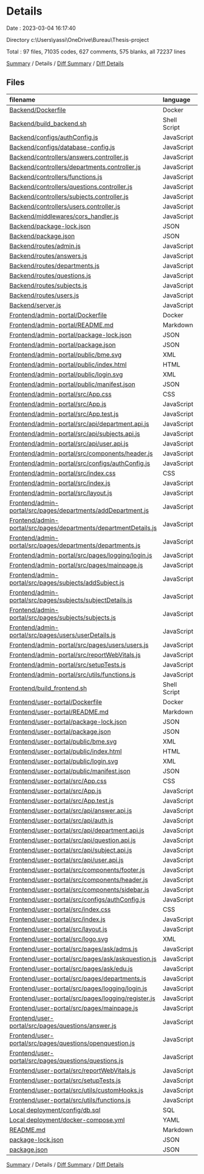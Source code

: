 # Details

Date : 2023-03-04 16:17:40

Directory c:\\Users\\yassi\\OneDrive\\Bureau\\Thesis-project

Total : 97 files,  71035 codes, 627 comments, 575 blanks, all 72237 lines

[Summary](results.md) / Details / [Diff Summary](diff.md) / [Diff Details](diff-details.md)

## Files
| filename | language | code | comment | blank | total |
| :--- | :--- | ---: | ---: | ---: | ---: |
| [Backend/Dockerfile](/Backend/Dockerfile) | Docker | 7 | 0 | 1 | 8 |
| [Backend/build_backend.sh](/Backend/build_backend.sh) | Shell Script | 6 | 1 | 4 | 11 |
| [Backend/configs/authConfig.js](/Backend/configs/authConfig.js) | JavaScript | 17 | 2 | 2 | 21 |
| [Backend/configs/database-config.js](/Backend/configs/database-config.js) | JavaScript | 15 | 1 | 0 | 16 |
| [Backend/controllers/answers.controller.js](/Backend/controllers/answers.controller.js) | JavaScript | 54 | 40 | 13 | 107 |
| [Backend/controllers/departments.controller.js](/Backend/controllers/departments.controller.js) | JavaScript | 70 | 53 | 17 | 140 |
| [Backend/controllers/functions.js](/Backend/controllers/functions.js) | JavaScript | 32 | 18 | 10 | 60 |
| [Backend/controllers/questions.controller.js](/Backend/controllers/questions.controller.js) | JavaScript | 193 | 100 | 26 | 319 |
| [Backend/controllers/subjects.controller.js](/Backend/controllers/subjects.controller.js) | JavaScript | 77 | 60 | 16 | 153 |
| [Backend/controllers/users.controller.js](/Backend/controllers/users.controller.js) | JavaScript | 138 | 73 | 23 | 234 |
| [Backend/middlewares/cors_handler.js](/Backend/middlewares/cors_handler.js) | JavaScript | 11 | 4 | 2 | 17 |
| [Backend/package-lock.json](/Backend/package-lock.json) | JSON | 2,316 | 0 | 1 | 2,317 |
| [Backend/package.json](/Backend/package.json) | JSON | 25 | 0 | 1 | 26 |
| [Backend/routes/admin.js](/Backend/routes/admin.js) | JavaScript | 8 | 1 | 3 | 12 |
| [Backend/routes/answers.js](/Backend/routes/answers.js) | JavaScript | 8 | 8 | 11 | 27 |
| [Backend/routes/departments.js](/Backend/routes/departments.js) | JavaScript | 9 | 6 | 10 | 25 |
| [Backend/routes/questions.js](/Backend/routes/questions.js) | JavaScript | 14 | 10 | 14 | 38 |
| [Backend/routes/subjects.js](/Backend/routes/subjects.js) | JavaScript | 10 | 6 | 9 | 25 |
| [Backend/routes/users.js](/Backend/routes/users.js) | JavaScript | 11 | 7 | 11 | 29 |
| [Backend/server.js](/Backend/server.js) | JavaScript | 14 | 7 | 13 | 34 |
| [Frontend/admin-portal/Dockerfile](/Frontend/admin-portal/Dockerfile) | Docker | 7 | 0 | 1 | 8 |
| [Frontend/admin-portal/README.md](/Frontend/admin-portal/README.md) | Markdown | 38 | 0 | 33 | 71 |
| [Frontend/admin-portal/package-lock.json](/Frontend/admin-portal/package-lock.json) | JSON | 30,577 | 0 | 1 | 30,578 |
| [Frontend/admin-portal/package.json](/Frontend/admin-portal/package.json) | JSON | 47 | 0 | 1 | 48 |
| [Frontend/admin-portal/public/bme.svg](/Frontend/admin-portal/public/bme.svg) | XML | 1,271 | 0 | 0 | 1,271 |
| [Frontend/admin-portal/public/index.html](/Frontend/admin-portal/public/index.html) | HTML | 20 | 23 | 1 | 44 |
| [Frontend/admin-portal/public/login.svg](/Frontend/admin-portal/public/login.svg) | XML | 46 | 0 | 1 | 47 |
| [Frontend/admin-portal/public/manifest.json](/Frontend/admin-portal/public/manifest.json) | JSON | 8 | 0 | 1 | 9 |
| [Frontend/admin-portal/src/App.css](/Frontend/admin-portal/src/App.css) | CSS | 33 | 0 | 6 | 39 |
| [Frontend/admin-portal/src/App.js](/Frontend/admin-portal/src/App.js) | JavaScript | 34 | 0 | 3 | 37 |
| [Frontend/admin-portal/src/App.test.js](/Frontend/admin-portal/src/App.test.js) | JavaScript | 7 | 0 | 2 | 9 |
| [Frontend/admin-portal/src/api/department.api.js](/Frontend/admin-portal/src/api/department.api.js) | JavaScript | 43 | 0 | 3 | 46 |
| [Frontend/admin-portal/src/api/subjects.api.js](/Frontend/admin-portal/src/api/subjects.api.js) | JavaScript | 51 | 0 | 3 | 54 |
| [Frontend/admin-portal/src/api/user.api.js](/Frontend/admin-portal/src/api/user.api.js) | JavaScript | 34 | 0 | 1 | 35 |
| [Frontend/admin-portal/src/components/header.js](/Frontend/admin-portal/src/components/header.js) | JavaScript | 122 | 2 | 4 | 128 |
| [Frontend/admin-portal/src/configs/authConfig.js](/Frontend/admin-portal/src/configs/authConfig.js) | JavaScript | 46 | 19 | 5 | 70 |
| [Frontend/admin-portal/src/index.css](/Frontend/admin-portal/src/index.css) | CSS | 12 | 0 | 2 | 14 |
| [Frontend/admin-portal/src/index.js](/Frontend/admin-portal/src/index.js) | JavaScript | 22 | 7 | 6 | 35 |
| [Frontend/admin-portal/src/layout.js](/Frontend/admin-portal/src/layout.js) | JavaScript | 12 | 0 | 2 | 14 |
| [Frontend/admin-portal/src/pages/departments/addDepartment.js](/Frontend/admin-portal/src/pages/departments/addDepartment.js) | JavaScript | 99 | 0 | 6 | 105 |
| [Frontend/admin-portal/src/pages/departments/departmentDetails.js](/Frontend/admin-portal/src/pages/departments/departmentDetails.js) | JavaScript | 208 | 1 | 9 | 218 |
| [Frontend/admin-portal/src/pages/departments/departments.js](/Frontend/admin-portal/src/pages/departments/departments.js) | JavaScript | 83 | 1 | 4 | 88 |
| [Frontend/admin-portal/src/pages/logging/login.js](/Frontend/admin-portal/src/pages/logging/login.js) | JavaScript | 57 | 1 | 6 | 64 |
| [Frontend/admin-portal/src/pages/mainpage.js](/Frontend/admin-portal/src/pages/mainpage.js) | JavaScript | 28 | 0 | 3 | 31 |
| [Frontend/admin-portal/src/pages/subjects/addSubject.js](/Frontend/admin-portal/src/pages/subjects/addSubject.js) | JavaScript | 123 | 0 | 8 | 131 |
| [Frontend/admin-portal/src/pages/subjects/subjectDetails.js](/Frontend/admin-portal/src/pages/subjects/subjectDetails.js) | JavaScript | 146 | 0 | 7 | 153 |
| [Frontend/admin-portal/src/pages/subjects/subjects.js](/Frontend/admin-portal/src/pages/subjects/subjects.js) | JavaScript | 82 | 1 | 4 | 87 |
| [Frontend/admin-portal/src/pages/users/userDetails.js](/Frontend/admin-portal/src/pages/users/userDetails.js) | JavaScript | 209 | 0 | 8 | 217 |
| [Frontend/admin-portal/src/pages/users/users.js](/Frontend/admin-portal/src/pages/users/users.js) | JavaScript | 84 | 1 | 5 | 90 |
| [Frontend/admin-portal/src/reportWebVitals.js](/Frontend/admin-portal/src/reportWebVitals.js) | JavaScript | 12 | 0 | 2 | 14 |
| [Frontend/admin-portal/src/setupTests.js](/Frontend/admin-portal/src/setupTests.js) | JavaScript | 1 | 4 | 1 | 6 |
| [Frontend/admin-portal/src/utils/functions.js](/Frontend/admin-portal/src/utils/functions.js) | JavaScript | 24 | 0 | 3 | 27 |
| [Frontend/build_frontend.sh](/Frontend/build_frontend.sh) | Shell Script | 15 | 1 | 8 | 24 |
| [Frontend/user-portal/Dockerfile](/Frontend/user-portal/Dockerfile) | Docker | 7 | 0 | 1 | 8 |
| [Frontend/user-portal/README.md](/Frontend/user-portal/README.md) | Markdown | 38 | 0 | 33 | 71 |
| [Frontend/user-portal/package-lock.json](/Frontend/user-portal/package-lock.json) | JSON | 30,596 | 0 | 1 | 30,597 |
| [Frontend/user-portal/package.json](/Frontend/user-portal/package.json) | JSON | 48 | 0 | 1 | 49 |
| [Frontend/user-portal/public/bme.svg](/Frontend/user-portal/public/bme.svg) | XML | 1,271 | 0 | 0 | 1,271 |
| [Frontend/user-portal/public/index.html](/Frontend/user-portal/public/index.html) | HTML | 20 | 23 | 1 | 44 |
| [Frontend/user-portal/public/login.svg](/Frontend/user-portal/public/login.svg) | XML | 46 | 0 | 1 | 47 |
| [Frontend/user-portal/public/manifest.json](/Frontend/user-portal/public/manifest.json) | JSON | 8 | 0 | 1 | 9 |
| [Frontend/user-portal/src/App.css](/Frontend/user-portal/src/App.css) | CSS | 10 | 0 | 3 | 13 |
| [Frontend/user-portal/src/App.js](/Frontend/user-portal/src/App.js) | JavaScript | 29 | 0 | 2 | 31 |
| [Frontend/user-portal/src/App.test.js](/Frontend/user-portal/src/App.test.js) | JavaScript | 7 | 0 | 2 | 9 |
| [Frontend/user-portal/src/api/answer.api.js](/Frontend/user-portal/src/api/answer.api.js) | JavaScript | 25 | 0 | 7 | 32 |
| [Frontend/user-portal/src/api/auth.js](/Frontend/user-portal/src/api/auth.js) | JavaScript | 29 | 0 | 2 | 31 |
| [Frontend/user-portal/src/api/department.api.js](/Frontend/user-portal/src/api/department.api.js) | JavaScript | 17 | 0 | 2 | 19 |
| [Frontend/user-portal/src/api/question.api.js](/Frontend/user-portal/src/api/question.api.js) | JavaScript | 49 | 0 | 8 | 57 |
| [Frontend/user-portal/src/api/subject.api.js](/Frontend/user-portal/src/api/subject.api.js) | JavaScript | 9 | 0 | 1 | 10 |
| [Frontend/user-portal/src/api/user.api.js](/Frontend/user-portal/src/api/user.api.js) | JavaScript | 33 | 0 | 6 | 39 |
| [Frontend/user-portal/src/components/footer.js](/Frontend/user-portal/src/components/footer.js) | JavaScript | 15 | 0 | 2 | 17 |
| [Frontend/user-portal/src/components/header.js](/Frontend/user-portal/src/components/header.js) | JavaScript | 101 | 9 | 5 | 115 |
| [Frontend/user-portal/src/components/sidebar.js](/Frontend/user-portal/src/components/sidebar.js) | JavaScript | 67 | 0 | 4 | 71 |
| [Frontend/user-portal/src/configs/authConfig.js](/Frontend/user-portal/src/configs/authConfig.js) | JavaScript | 46 | 19 | 5 | 70 |
| [Frontend/user-portal/src/index.css](/Frontend/user-portal/src/index.css) | CSS | 12 | 0 | 2 | 14 |
| [Frontend/user-portal/src/index.js](/Frontend/user-portal/src/index.js) | JavaScript | 22 | 7 | 6 | 35 |
| [Frontend/user-portal/src/layout.js](/Frontend/user-portal/src/layout.js) | JavaScript | 37 | 0 | 1 | 38 |
| [Frontend/user-portal/src/logo.svg](/Frontend/user-portal/src/logo.svg) | XML | 1 | 0 | 0 | 1 |
| [Frontend/user-portal/src/pages/ask/adms.js](/Frontend/user-portal/src/pages/ask/adms.js) | JavaScript | 125 | 0 | 9 | 134 |
| [Frontend/user-portal/src/pages/ask/askquestion.js](/Frontend/user-portal/src/pages/ask/askquestion.js) | JavaScript | 69 | 0 | 7 | 76 |
| [Frontend/user-portal/src/pages/ask/edu.js](/Frontend/user-portal/src/pages/ask/edu.js) | JavaScript | 204 | 1 | 6 | 211 |
| [Frontend/user-portal/src/pages/departments.js](/Frontend/user-portal/src/pages/departments.js) | JavaScript | 116 | 0 | 7 | 123 |
| [Frontend/user-portal/src/pages/logging/login.js](/Frontend/user-portal/src/pages/logging/login.js) | JavaScript | 116 | 3 | 8 | 127 |
| [Frontend/user-portal/src/pages/logging/register.js](/Frontend/user-portal/src/pages/logging/register.js) | JavaScript | 172 | 4 | 6 | 182 |
| [Frontend/user-portal/src/pages/mainpage.js](/Frontend/user-portal/src/pages/mainpage.js) | JavaScript | 51 | 0 | 3 | 54 |
| [Frontend/user-portal/src/pages/questions/answer.js](/Frontend/user-portal/src/pages/questions/answer.js) | JavaScript | 101 | 0 | 11 | 112 |
| [Frontend/user-portal/src/pages/questions/openquestion.js](/Frontend/user-portal/src/pages/questions/openquestion.js) | JavaScript | 356 | 1 | 6 | 363 |
| [Frontend/user-portal/src/pages/questions/questions.js](/Frontend/user-portal/src/pages/questions/questions.js) | JavaScript | 204 | 4 | 14 | 222 |
| [Frontend/user-portal/src/reportWebVitals.js](/Frontend/user-portal/src/reportWebVitals.js) | JavaScript | 12 | 0 | 2 | 14 |
| [Frontend/user-portal/src/setupTests.js](/Frontend/user-portal/src/setupTests.js) | JavaScript | 1 | 4 | 1 | 6 |
| [Frontend/user-portal/src/utils/customHooks.js](/Frontend/user-portal/src/utils/customHooks.js) | JavaScript | 21 | 0 | 3 | 24 |
| [Frontend/user-portal/src/utils/functions.js](/Frontend/user-portal/src/utils/functions.js) | JavaScript | 34 | 0 | 5 | 39 |
| [Local deployment/config/db.sql](/Local%20deployment/config/db.sql) | SQL | 97 | 94 | 47 | 238 |
| [Local deployment/docker-compose.yml](/Local%20deployment/docker-compose.yml) | YAML | 45 | 0 | 4 | 49 |
| [README.md](/README.md) | Markdown | 1 | 0 | 0 | 1 |
| [package-lock.json](/package-lock.json) | JSON | 126 | 0 | 1 | 127 |
| [package.json](/package.json) | JSON | 5 | 0 | 1 | 6 |

[Summary](results.md) / Details / [Diff Summary](diff.md) / [Diff Details](diff-details.md)